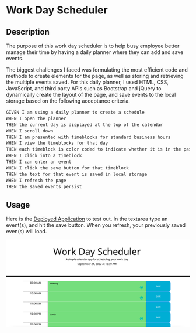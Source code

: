 # Work Day Scheduler

## Description

The purpose of this work day scheduler is to help busy employee better manage their time by having a daily planner where they can add and save events.

The biggest challenges I faced was formulating the most efficient code and methods to create elements for the page, as well as storing and retrieving the multiple events saved. For this daily planner, I used HTML, CSS, JavaScript, and third party APIs such as Bootstrap and jQuery to dynamically create the layout of the page, and save events to the local storage based on the following acceptance criteria.

```md
GIVEN I am using a daily planner to create a schedule
WHEN I open the planner
THEN the current day is displayed at the top of the calendar
WHEN I scroll down
THEN I am presented with timeblocks for standard business hours
WHEN I view the timeblocks for that day
THEN each timeblock is color coded to indicate whether it is in the past, present, or future
WHEN I click into a timeblock
THEN I can enter an event
WHEN I click the save button for that timeblock
THEN the text for that event is saved in local storage
WHEN I refresh the page
THEN the saved events persist
```
## Usage

Here is the [Deployed Application](https://kassing3.github.io/Work-Day-Scheduler/) to test out. In the textarea type an event(s), and hit the save button. When you refresh, your previously saved even(s) will load.


![Mock Up of App](./assets/images/Work%20Day%20Scheduler%20Mock%20Up.png)
    

